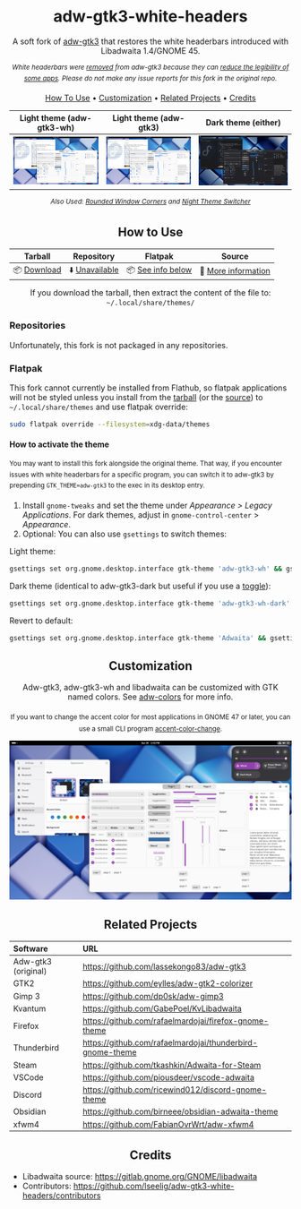 <div align="center">

# adw-gtk3-white-headers
A soft fork of [adw-gtk3](https://github.com/lassekongo83/adw-gtk3) that restores the white headerbars introduced with Libadwaita 1.4/GNOME 45.

<sup>*White headerbars were [removed](https://github.com/lassekongo83/adw-gtk3/commit/e20a8ed9d295304544e3a74538b324000f933a83) from adw-gtk3 because they can [reduce the legibility of some apps](https://github.com/lassekongo83/adw-gtk3/issues/247). Please do not make any issue reports for this fork in the original repo.*</sup>

</div>

<p align="center">
  <a href="#how-to-use">How To Use</a> •
  <a href="#customization">Customization</a> •
  <a href="#related-projects">Related Projects</a> •
  <a href="#credits">Credits</a>
</p>

<div align="center">

| Light theme (adw-gtk3-wh) | Light theme (adw-gtk3) | Dark theme (either)|
|:-----------:|:-----------:|:----------:|
| ![adw-gtk3-wh](images/preview-fork.png?raw=true) | ![adw-gtk3-light](images/preview-light.png?raw=true) | ![adw-gtk3-dark](images/preview-dark.png?raw=true) |

<sup>*Also Used: [Rounded Window Corners](https://github.com/yilozt/rounded-window-corners) and [Night Theme Switcher](https://gitlab.com/rmnvgr/nightthemeswitcher-gnome-shell-extension)*</sup>

</div>

<div align="center">

## How to Use

</div>

<div align="center">

| Tarball | Repository | Flatpak | Source |
|:---:|:---:|:---:|:---:|
| 📦 [Download](https://github.com/lseelig/adw-gtk3-wh/releases/latest)  | ⬇️ [Unavailable](#repositories) | 📦 [See info below](#flatpak) | 🔧 [More information](src/README.md) |

If you download the tarball, then extract the content of the file to: `~/.local/share/themes/`

</div>

### Repositories
Unfortunately, this fork is not packaged in any repositories.

### Flatpak
This fork cannot currently be installed from Flathub, so flatpak applications will not be styled unless you install from the [tarball](https://github.com/LSeelig/adw-gtk3-white-headers/releases/latest) (or the [source](src/README.md)) to `~/.local/share/themes` and use flatpak override:
```bash
sudo flatpak override --filesystem=xdg-data/themes
```
#### How to activate the theme

<sup>You may want to install this fork alongside the original theme. That way, if you encounter issues with white headerbars for a specific program, you can switch it to adw-gtk3 by prepending `GTK_THEME=adw-gtk3` to the exec in its desktop entry.</sup>

1. Install `gnome-tweaks` and set the theme under *Appearance > Legacy Applications*. For dark themes, adjust in `gnome-control-center` > *Appearance*.
2. Optional: You can also use `gsettings` to switch themes:

Light theme:
```bash
gsettings set org.gnome.desktop.interface gtk-theme 'adw-gtk3-wh' && gsettings set org.gnome.desktop.interface color-scheme 'default'
```
Dark theme (identical to adw-gtk3-dark but useful if you use a [toggle](https://gitlab.com/rmnvgr/nightthemeswitcher-gnome-shell-extension)):
```bash
gsettings set org.gnome.desktop.interface gtk-theme 'adw-gtk3-wh-dark' && gsettings set org.gnome.desktop.interface color-scheme 'prefer-dark'
```
Revert to default:
```bash
gsettings set org.gnome.desktop.interface gtk-theme 'Adwaita' && gsettings set org.gnome.desktop.interface color-scheme 'default'
```

<div align="center">

## Customization
Adw-gtk3, adw-gtk3-wh and libadwaita can be customized with GTK named colors. See [adw-colors](https://github.com/lassekongo83/adw-colors) for more info.

<sub>If you want to change the accent color for most applications in GNOME 47 or later, you can use a small CLI program [accent-color-change](https://github.com/lassekongo83/adw-colors/tree/main/accent-color-change).</sub>

![adw-gtk3-wh-accent](images/preview-accent.png?raw=true)

</div>

<div align="center">

## Related Projects

</div>

<div align="center">

| Software | URL |
|:---|:---|
| Adw-gtk3 (original) | https://github.com/lassekongo83/adw-gtk3 |
| GTK2 | https://github.com/eylles/adw-gtk2-colorizer |
| Gimp 3 | https://github.com/dp0sk/adw-gimp3 |
| Kvantum | https://github.com/GabePoel/KvLibadwaita |
| Firefox | https://github.com/rafaelmardojai/firefox-gnome-theme |
| Thunderbird | https://github.com/rafaelmardojai/thunderbird-gnome-theme |
| Steam | https://github.com/tkashkin/Adwaita-for-Steam |
| VSCode | https://github.com/piousdeer/vscode-adwaita |
| Discord | https://github.com/ricewind012/discord-gnome-theme |
| Obsidian | https://github.com/birneee/obsidian-adwaita-theme |
| xfwm4 | https://github.com/FabianOvrWrt/adw-xfwm4 |

</div>

<div align="center">

## Credits

</div>

- Libadwaita source: https://gitlab.gnome.org/GNOME/libadwaita
- Contributors: https://github.com/lseelig/adw-gtk3-white-headers/contributors
